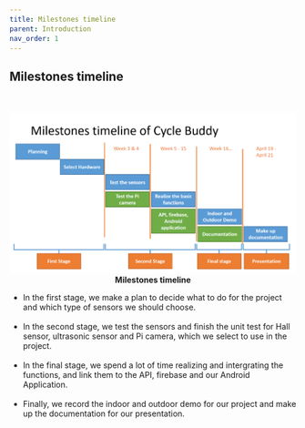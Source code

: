 ```yaml
---
title: Milestones timeline
parent: Introduction 
nav_order: 1
---
```

## Milestones timeline 

<p align="center">
    <br><br>
    <img src="../images/Milestones_timeline.png" alt="Logo" >
    <br>
    <b> Milestones timeline </b>    
    </a>
</p>

* In the first stage, we make a plan to decide what to do for the project and which type of sensors we should choose. <br><br>
* In the second stage, we test the sensors and finish the unit test for Hall sensor, ultrasonic sensor and Pi camera, which we select to use in the project. <br><br>
* In the final stage, we spend a lot of time realizing and intergrating the functions, and link them to the API, firebase and our Android Application. <br><br>
* Finally, we record the indoor and outdoor demo for our project and make up the documentation for our presentation. <br><br>
